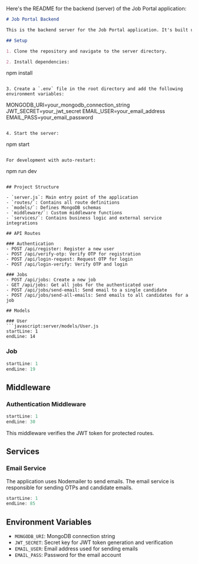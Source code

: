 Here's the README for the backend (server) of the Job Portal application:

```markdown
# Job Portal Backend

This is the backend server for the Job Portal application. It's built using Node.js, Express, and MongoDB.

## Setup

1. Clone the repository and navigate to the server directory.

2. Install dependencies:
```

npm install

```

3. Create a `.env` file in the root directory and add the following environment variables:
```

MONGODB_URI=your_mongodb_connection_string
JWT_SECRET=your_jwt_secret
EMAIL_USER=your_email_address
EMAIL_PASS=your_email_password

```

4. Start the server:
```

npm start

```

For development with auto-restart:
```

npm run dev

````

## Project Structure

- `server.js`: Main entry point of the application
- `routes/`: Contains all route definitions
- `models/`: Defines MongoDB schemas
- `middleware/`: Custom middleware functions
- `services/`: Contains business logic and external service integrations

## API Routes

### Authentication
- POST /api/register: Register a new user
- POST /api/verify-otp: Verify OTP for registration
- POST /api/login-request: Request OTP for login
- POST /api/login-verify: Verify OTP and login

### Jobs
- POST /api/jobs: Create a new job
- GET /api/jobs: Get all jobs for the authenticated user
- POST /api/jobs/send-email: Send email to a single candidate
- POST /api/jobs/send-all-emails: Send emails to all candidates for a job

## Models

### User
```javascript:server/models/User.js
startLine: 1
endLine: 14
````

### Job

```javascript:server/models/Job.js
startLine: 1
endLine: 19
```

## Middleware

### Authentication Middleware

```javascript:server/middleware/auth.js
startLine: 1
endLine: 30
```

This middleware verifies the JWT token for protected routes.

## Services

### Email Service

The application uses Nodemailer to send emails. The email service is responsible for sending OTPs and candidate emails.

```javascript:server/services/emailService.js
startLine: 1
endLine: 85
```

## Environment Variables

- `MONGODB_URI`: MongoDB connection string
- `JWT_SECRET`: Secret key for JWT token generation and verification
- `EMAIL_USER`: Email address used for sending emails
- `EMAIL_PASS`: Password for the email account

